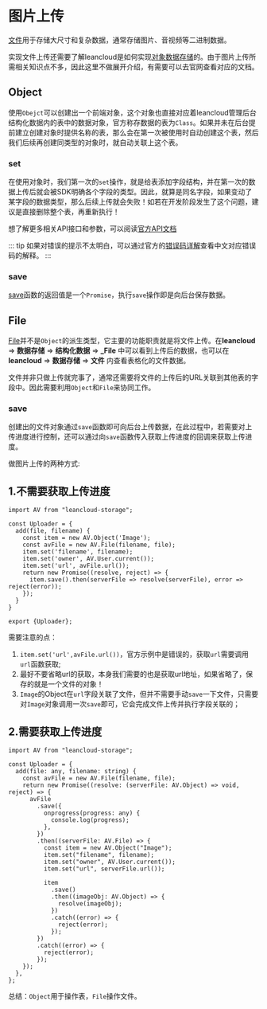 # 图片上传

[文件](https://leancloud.cn/docs/leanstorage_guide-js.html#hash813653189)用于存储大尺寸和复杂数据，通常存储图片、音视频等二进制数据。

实现文件上传还需要了解leancloud是如何实现[对象数据存储](https://leancloud.cn/docs/leanstorage_guide-js.html#hash765832)的。由于图片上传所需相关知识点不多，因此这里不做展开介绍，有需要可以去官网查看对应的文档。

## Object

使用`Obejct`可以创建出一个前端对象，这个对象也直接对应着leancloud管理后台结构化数据内的表中的数据对象，官方称存数据的表为`Class`。如果并未在后台提前建立创建对象时提供名称的表，那么会在第一次被使用时自动创建这个表，然后我们后续再创建同类型的对象时，就自动关联上这个表。

### set

在使用对象时，我们第一次的`set`操作，就是给表添加字段结构，并在第一次的数据上传后就会被SDK明确各个字段的类型。因此，就算是同名字段，如果变动了某字段的数据类型，那么后续上传就会失败！如若在开发阶段发生了这个问题，建议是直接删除整个表，再重新执行！

想了解更多相关API接口和参数，可以阅读[官方API文档](https://leancloud.cn/docs/leanstorage_guide-js.html#hash787692837)

::: tip
如果对错误的提示不太明白，可以通过官方的[错误码详解](https://tab.leancloud.cn/docs/error_code.html#hash1389221)查看中文对应错误码的解释。
:::

### save

[save](https://leancloud.github.io/javascript-sdk/docs/AV.Object.html#save)函数的返回值是一个`Promise`，执行`save`操作即是向后台保存数据。

## File

[File](https://leancloud.cn/docs/leanstorage_guide-js.html#hash825935)并不是`Object`的派生类型，它主要的功能职责就是将文件上传。在**leancloud** => **数据存储** => **结构化数据** => **_File** 中可以看到上传后的数据，也可以在**leancloud** => **数据存储** => **文件** 内查看表格化的文件数据。

文件并非只做上传就完事了，通常还需要将文件的上传后的URL关联到其他表的字段中。因此需要利用`Object`和`File`来协同工作。

### save

创建出的文件对象通过`save`函数即可向后台上传数据，在此过程中，若需要对上传进度进行控制，还可以通过向`save`函数传入获取上传进度的回调来获取上传进度。

做图片上传的两种方式:

## 1.不需要获取上传进度

```tsx
import AV from "leancloud-storage";

const Uploader = {
  add(file, filename) {
    const item = new AV.Object('Image');
    const avFile = new AV.File(filename, file);
    item.set('filename', filename);
    item.set('owner', AV.User.current());
    item.set('url', avFile.url());
    return new Promise((resolve, reject) => {
      item.save().then(serverFile => resolve(serverFile), error => reject(error));
    });
  }
}

export {Uploader};
```

需要注意的点：

1. `item.set('url',avFile.url())`，官方示例中是错误的，获取`url`需要调用`url`函数获取;
2.  最好不要省略url的获取，本身我们需要的也是获取url地址，如果省略了，保存的就是一个文件的对象！
3. `Image`的Object在`url`字段关联了文件，但并不需要手动`save`一下文件，只需要对`Image`对象调用一次`save`即可，它会完成文件上传并执行字段关联的；  

## 2.需要获取上传进度

```tsx
import AV from "leancloud-storage";

const Uploader = {
  add(file: any, filename: string) {
    const avFile = new AV.File(filename, file);
    return new Promise((resolve: (serverFile: AV.Object) => void, reject) => {
      avFile
        .save({
          onprogress(progress: any) {
            console.log(progress);
          },
        })
        .then((serverFile: AV.File) => {
          const item = new AV.Object("Image");
          item.set("filename", filename);
          item.set("owner", AV.User.current());
          item.set("url", serverFile.url());

          item
            .save()
            .then((imageObj: AV.Object) => {
              resolve(imageObj);
            })
            .catch((error) => {
              reject(error);
            });
        })
        .catch((error) => {
          reject(error);
        });
    });
  },
};
```

总结：`Object`用于操作表，`File`操作文件。
